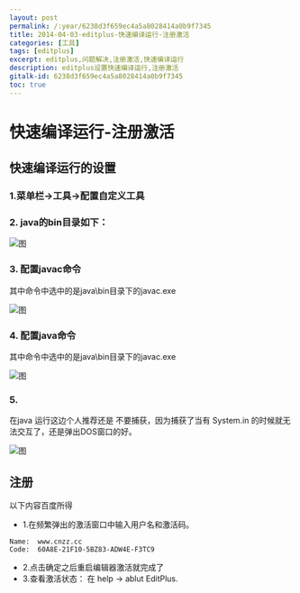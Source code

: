```yaml
---
layout: post
permalink: /:year/6238d3f659ec4a5a8028414a0b9f7345
title: 2014-04-03-editplus-快速编译运行-注册激活
categories: [工具]
tags: [editplus]
excerpt: editplus,问题解决,注册激活,快速编译运行
description: editplus设置快速编译运行,注册激活
gitalk-id: 6238d3f659ec4a5a8028414a0b9f7345
toc: true
---
```


# 快速编译运行-注册激活

## 快速编译运行的设置

### 1.菜单栏->工具->配置自定义工具

### 2. java的bin目录如下：

![图](http://image.linxingyang.net/image/E-editplus/image/2014-04-03/02.png)

### 3. 配置javac命令

其中命令中选中的是java\bin目录下的javac.exe

![图](http://image.linxingyang.net/image/E-editplus/image/2014-04-03/01.png)

### 4. 配置java命令

其中命令中选中的是java\bin目录下的javac.exe

![图](http://image.linxingyang.net/image/E-editplus/image/2014-04-03/03.png)

### 5.

在java 运行这边个人推荐还是 不要捕获，因为捕获了当有 System.in 的时候就无法交互了，还是弹出DOS窗口的好。

![图](http://image.linxingyang.net/image/E-editplus/image/2014-04-03/04.jpg)

## 注册

以下内容百度所得

* 1.在频繁弹出的激活窗口中输入用户名和激活码。
```
Name:  www.cnzz.cc
Code:  60A8E-21F10-5BZ83-ADW4E-F3TC9
```

* 2.点击确定之后重启编辑器激活就完成了
* 3.查看激活状态： 在 help -> ablut  EditPlus.

